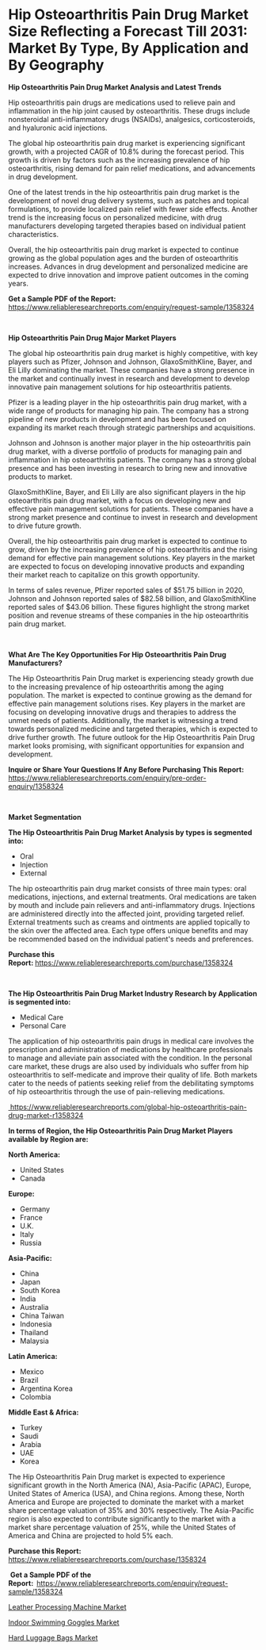<p><h1>Hip Osteoarthritis Pain Drug Market Size Reflecting a Forecast Till 2031: Market By Type, By Application and By Geography</h1></p><p><strong>Hip Osteoarthritis Pain Drug Market Analysis and Latest Trends</strong></p>
<p><p>Hip osteoarthritis pain drugs are medications used to relieve pain and inflammation in the hip joint caused by osteoarthritis. These drugs include nonsteroidal anti-inflammatory drugs (NSAIDs), analgesics, corticosteroids, and hyaluronic acid injections.</p><p>The global hip osteoarthritis pain drug market is experiencing significant growth, with a projected CAGR of 10.8% during the forecast period. This growth is driven by factors such as the increasing prevalence of hip osteoarthritis, rising demand for pain relief medications, and advancements in drug development.</p><p>One of the latest trends in the hip osteoarthritis pain drug market is the development of novel drug delivery systems, such as patches and topical formulations, to provide localized pain relief with fewer side effects. Another trend is the increasing focus on personalized medicine, with drug manufacturers developing targeted therapies based on individual patient characteristics.</p><p>Overall, the hip osteoarthritis pain drug market is expected to continue growing as the global population ages and the burden of osteoarthritis increases. Advances in drug development and personalized medicine are expected to drive innovation and improve patient outcomes in the coming years.</p></p>
<p><strong>Get a Sample PDF of the Report:&nbsp;</strong> <a href="https://www.reliableresearchreports.com/enquiry/request-sample/1358324">https://www.reliableresearchreports.com/enquiry/request-sample/1358324</a></p>
<p>&nbsp;</p>
<p><strong>Hip Osteoarthritis Pain Drug Major Market Players</strong></p>
<p><p>The global hip osteoarthritis pain drug market is highly competitive, with key players such as Pfizer, Johnson and Johnson, GlaxoSmithKline, Bayer, and Eli Lilly dominating the market. These companies have a strong presence in the market and continually invest in research and development to develop innovative pain management solutions for hip osteoarthritis patients.</p><p>Pfizer is a leading player in the hip osteoarthritis pain drug market, with a wide range of products for managing hip pain. The company has a strong pipeline of new products in development and has been focused on expanding its market reach through strategic partnerships and acquisitions.</p><p>Johnson and Johnson is another major player in the hip osteoarthritis pain drug market, with a diverse portfolio of products for managing pain and inflammation in hip osteoarthritis patients. The company has a strong global presence and has been investing in research to bring new and innovative products to market.</p><p>GlaxoSmithKline, Bayer, and Eli Lilly are also significant players in the hip osteoarthritis pain drug market, with a focus on developing new and effective pain management solutions for patients. These companies have a strong market presence and continue to invest in research and development to drive future growth.</p><p>Overall, the hip osteoarthritis pain drug market is expected to continue to grow, driven by the increasing prevalence of hip osteoarthritis and the rising demand for effective pain management solutions. Key players in the market are expected to focus on developing innovative products and expanding their market reach to capitalize on this growth opportunity.</p><p>In terms of sales revenue, Pfizer reported sales of $51.75 billion in 2020, Johnson and Johnson reported sales of $82.58 billion, and GlaxoSmithKline reported sales of $43.06 billion. These figures highlight the strong market position and revenue streams of these companies in the hip osteoarthritis pain drug market.</p></p>
<p>&nbsp;</p>
<p><strong>What Are The Key Opportunities For Hip Osteoarthritis Pain Drug Manufacturers?</strong></p>
<p><p>The Hip Osteoarthritis Pain Drug market is experiencing steady growth due to the increasing prevalence of hip osteoarthritis among the aging population. The market is expected to continue growing as the demand for effective pain management solutions rises. Key players in the market are focusing on developing innovative drugs and therapies to address the unmet needs of patients. Additionally, the market is witnessing a trend towards personalized medicine and targeted therapies, which is expected to drive further growth. The future outlook for the Hip Osteoarthritis Pain Drug market looks promising, with significant opportunities for expansion and development.</p></p>
<p><strong>Inquire or Share Your Questions If Any Before Purchasing This Report:</strong> <a href="https://www.reliableresearchreports.com/enquiry/pre-order-enquiry/1358324">https://www.reliableresearchreports.com/enquiry/pre-order-enquiry/1358324</a></p>
<p>&nbsp;</p>
<p><strong>Market Segmentation</strong></p>
<p><strong>The Hip Osteoarthritis Pain Drug Market Analysis by types is segmented into:</strong></p>
<p><ul><li>Oral</li><li>Injection</li><li>External</li></ul></p>
<p><p>The hip osteoarthritis pain drug market consists of three main types: oral medications, injections, and external treatments. Oral medications are taken by mouth and include pain relievers and anti-inflammatory drugs. Injections are administered directly into the affected joint, providing targeted relief. External treatments such as creams and ointments are applied topically to the skin over the affected area. Each type offers unique benefits and may be recommended based on the individual patient's needs and preferences.</p></p>
<p><strong>Purchase this Report:&nbsp;</strong><a href="https://www.reliableresearchreports.com/purchase/1358324">https://www.reliableresearchreports.com/purchase/1358324</a></p>
<p>&nbsp;</p>
<p><strong>The Hip Osteoarthritis Pain Drug Market Industry Research by Application is segmented into:</strong></p>
<p><ul><li>Medical Care</li><li>Personal Care</li></ul></p>
<p><p>The application of hip osteoarthritis pain drugs in medical care involves the prescription and administration of medications by healthcare professionals to manage and alleviate pain associated with the condition. In the personal care market, these drugs are also used by individuals who suffer from hip osteoarthritis to self-medicate and improve their quality of life. Both markets cater to the needs of patients seeking relief from the debilitating symptoms of hip osteoarthritis through the use of pain-relieving medications.</p></p>
<p><a href="https://www.reliableresearchreports.com/global-hip-osteoarthritis-pain-drug-market-r1358324">&nbsp;https://www.reliableresearchreports.com/global-hip-osteoarthritis-pain-drug-market-r1358324</a></p>
<p><strong>In terms of Region, the Hip Osteoarthritis Pain Drug Market Players available by Region are:</strong></p>
<p>
    <p> <strong> North America: </strong>
        <ul>
            <li>United States</li>
            <li>Canada</li>
        </ul>
        </p> 
    <p> <strong> Europe: </strong>
        <ul>
            <li>Germany</li>
            <li>France</li>
            <li>U.K.</li>
            <li>Italy</li>
            <li>Russia</li>
        </ul>
        </p> 
    <p> <strong> Asia-Pacific: </strong>
        <ul>
            <li>China</li>
            <li>Japan</li>
            <li>South Korea</li>
            <li>India</li>
            <li>Australia</li>
            <li>China Taiwan</li>
            <li>Indonesia</li>
            <li>Thailand</li>
            <li>Malaysia</li>
        </ul>
        </p> 
    <p> <strong> Latin America: </strong>
        <ul>
            <li>Mexico</li>
            <li>Brazil</li>
            <li>Argentina Korea</li>
            <li>Colombia</li>
        </ul>
        </p> 
    <p> <strong> Middle East & Africa: </strong>
        <ul>
            <li>Turkey</li>
            <li>Saudi</li>
            <li>Arabia</li>
            <li>UAE</li>
            <li>Korea</li>
        </ul>
    </p>
    </p>
<p><p>The Hip Osteoarthritis Pain Drug market is expected to experience significant growth in the North America (NA), Asia-Pacific (APAC), Europe, United States of America (USA), and China regions. Among these, North America and Europe are projected to dominate the market with a market share percentage valuation of 35% and 30% respectively. The Asia-Pacific region is also expected to contribute significantly to the market with a market share percentage valuation of 25%, while the United States of America and China are projected to hold 5% each.</p></p>
<p><strong>Purchase this Report: </strong><a href="https://www.reliableresearchreports.com/purchase/1358324">https://www.reliableresearchreports.com/purchase/1358324</a></p>
<p>&nbsp;<strong>Get a Sample PDF of the Report:&nbsp;&nbsp;</strong><a href="https://www.reliableresearchreports.com/enquiry/request-sample/1358324">https://www.reliableresearchreports.com/enquiry/request-sample/1358324</a></p>
<p><strong></strong></p>
<p><p><a href="https://github.com/Alonsoolds3wq1d81czn8rbol/Market-Research-Report-List-3/blob/main/leather-processing-machine-market.md">Leather Processing Machine Market</a></p><p><a href="https://github.com/KeeganBarrows2023/Market-Research-Report-List-2/blob/main/indoor-swimming-goggles-market.md">Indoor Swimming Goggles Market</a></p><p><a href="https://github.com/marlinacrngin/Market-Research-Report-List-1/blob/main/hard-luggage-bags-market.md">Hard Luggage Bags Market</a></p></p>